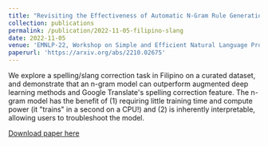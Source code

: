 ```yaml
---
title: "Revisiting the Effectiveness of Automatic N-Gram Rule Generation for Spelling Normalization in Filipino"
collection: publications
permalink: /publication/2022-11-05-filipino-slang
date: 2022-11-05
venue: 'EMNLP-22, Workshop on Simple and Efficient Natural Language Processing'
paperurl: 'https://arxiv.org/abs/2210.02675'
---
```

We explore a spelling/slang correction task in Filipino on a curated dataset, and demonstrate that an n-gram model can outperform augmented deep learning methods and Google Translate's spelling correction feature. The n-gram model has the benefit of (1) requiring little training time and compute power (it "trains" in a second on a CPU!) and (2) is inherently interpretable, allowing users to troubleshoot the model. 

[Download paper here](http://ljyflores.github.io/files/filipino_slang.pdf)